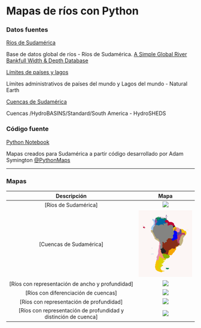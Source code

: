 # Mapas de ríos con Python

### Datos fuentes
[Ríos de Sudamérica](http://gaia.geosci.unc.edu/rivers/data/samerica.zip)

Base de datos global de ríos - Ríos de Sudamérica. [A Simple Global River Bankfull Width & Depth Database](http://gaia.geosci.unc.edu/rivers/)

[Límites de países y lagos](https://www.naturalearthdata.com/)

Límites administrativos de países del mundo y Lagos del mundo - Natural Earth

[Cuencas de Sudamérica](https://www.hydrosheds.org/page/hydrobasins)

Cuencas /HydroBASINS/Standard/South America - HydroSHEDS


### Código fuente
[Python Notebook](beautiful_river_maps_Sam.ipynb)

Mapas creados para Sudamérica a partir código desarrollado por Adam Symington [@PythonMaps](https://towardsdatascience.com/creating-beautiful-river-maps-with-python-37c9b5f5b74c)


---

### Mapas


| Descripción             |  Mapa |
:-------------------------:|:-------------------------:
[Ríos de Sudamérica]  |  ![](sam_ríos.png)
[Cuencas de Sudamérica]  |  ![](sam_cuencas.png)
[Ríos con representación de ancho y profundidad]  |  ![](sam_ríos_ancho-profundidad.png)
[Ríos con diferenciación de cuencas]  |  ![](sam_ríos_cuencas.png)
[Ríos con representación de profundidad]  |  ![](sam_ríos_profundidad.pn)
[Ríos con representación de profundidad y distinción de cuenca]  |  ![](sam_ríos_profundidad_colorCuenca.png)
